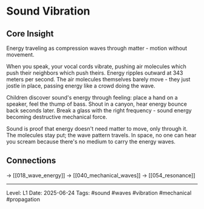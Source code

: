 # Sound Vibration

## Core Insight
Energy traveling as compression waves through matter - motion without movement.

When you speak, your vocal cords vibrate, pushing air molecules which push their neighbors which push theirs. Energy ripples outward at 343 meters per second. The air molecules themselves barely move - they just jostle in place, passing energy like a crowd doing the wave.

Children discover sound's energy through feeling: place a hand on a speaker, feel the thump of bass. Shout in a canyon, hear energy bounce back seconds later. Break a glass with the right frequency - sound energy becoming destructive mechanical force.

Sound is proof that energy doesn't need matter to move, only through it. The molecules stay put; the wave pattern travels. In space, no one can hear you scream because there's no medium to carry the energy waves.

## Connections
→ [[018_wave_energy]]
→ [[040_mechanical_waves]]
→ [[054_resonance]]

---
Level: L1
Date: 2025-06-24
Tags: #sound #waves #vibration #mechanical #propagation